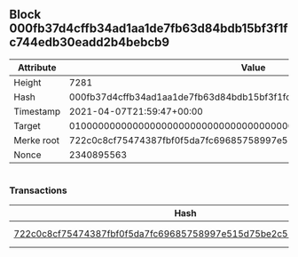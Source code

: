 ## Block 000fb37d4cffb34ad1aa1de7fb63d84bdb15bf3f1fc744edb30eadd2b4bebcb9

Attribute | Value
--- | ---
Height | 7281
Hash | 000fb37d4cffb34ad1aa1de7fb63d84bdb15bf3f1fc744edb30eadd2b4bebcb9
Timestamp | 2021-04-07T21:59:47+00:00
Target | 0100000000000000000000000000000000000000000000000000000000000000
Merke root | 722c0c8cf75474387fbf0f5da7fc69685758997e515d75be2c55a7aa20c96f18
Nonce | 2340895563

```

```

### Transactions

Hash | Amount
--- | ---
[722c0c8cf75474387fbf0f5da7fc69685758997e515d75be2c55a7aa20c96f18](722c0c8cf75474387fbf0f5da7fc69685758997e515d75be2c55a7aa20c96f18.md) | 10.00000000 SKEPTI 
